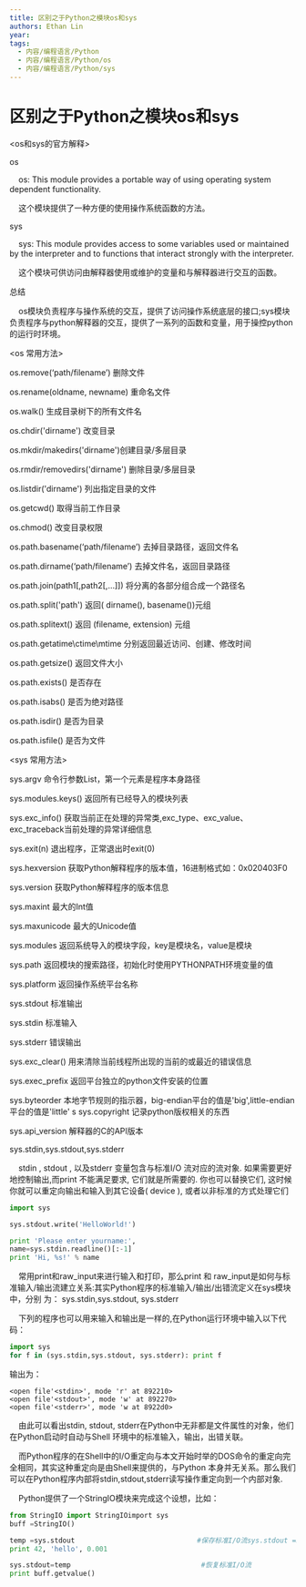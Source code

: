 ```yaml
---
title: 区别之于Python之模块os和sys
authors: Ethan Lin
year:
tags:
  - 内容/编程语言/Python 
  - 内容/编程语言/Python/os 
  - 内容/编程语言/Python/sys
---
```



# 区别之于Python之模块os和sys





<os和sys的官方解释>

os

    os: This module provides a portable way of using operating system dependent functionality.

    这个模块提供了一种方便的使用操作系统函数的方法。

sys

    sys: This module provides access to some variables used or maintained by the interpreter and to functions that interact strongly with the interpreter.

    这个模块可供访问由解释器使用或维护的变量和与解释器进行交互的函数。

总结

    os模块负责程序与操作系统的交互，提供了访问操作系统底层的接口;sys模块负责程序与python解释器的交互，提供了一系列的函数和变量，用于操控python的运行时环境。

<os 常用方法>

os.remove(‘path/filename’) 删除文件

os.rename(oldname, newname) 重命名文件

os.walk() 生成目录树下的所有文件名

os.chdir('dirname') 改变目录

os.mkdir/makedirs('dirname')创建目录/多层目录

os.rmdir/removedirs('dirname') 删除目录/多层目录

os.listdir('dirname') 列出指定目录的文件

os.getcwd() 取得当前工作目录

os.chmod() 改变目录权限

os.path.basename(‘path/filename’) 去掉目录路径，返回文件名

os.path.dirname(‘path/filename’) 去掉文件名，返回目录路径

os.path.join(path1[,path2[,...]]) 将分离的各部分组合成一个路径名

os.path.split('path') 返回( dirname(), basename())元组

os.path.splitext() 返回 (filename, extension) 元组

os.path.getatime\ctime\mtime 分别返回最近访问、创建、修改时间

os.path.getsize() 返回文件大小

os.path.exists() 是否存在

os.path.isabs() 是否为绝对路径

os.path.isdir() 是否为目录

os.path.isfile() 是否为文件

<sys 常用方法>

sys.argv 命令行参数List，第一个元素是程序本身路径

sys.modules.keys() 返回所有已经导入的模块列表

sys.exc_info() 获取当前正在处理的异常类,exc_type、exc_value、exc_traceback当前处理的异常详细信息

sys.exit(n) 退出程序，正常退出时exit(0)

sys.hexversion 获取Python解释程序的版本值，16进制格式如：0x020403F0

sys.version 获取Python解释程序的版本信息

sys.maxint 最大的Int值

sys.maxunicode 最大的Unicode值

sys.modules 返回系统导入的模块字段，key是模块名，value是模块

sys.path 返回模块的搜索路径，初始化时使用PYTHONPATH环境变量的值

sys.platform 返回操作系统平台名称

sys.stdout 标准输出

sys.stdin 标准输入

sys.stderr 错误输出

sys.exc_clear() 用来清除当前线程所出现的当前的或最近的错误信息

sys.exec_prefix 返回平台独立的python文件安装的位置

sys.byteorder 本地字节规则的指示器，big-endian平台的值是'big',little-endian平台的值是'little'
s
sys.copyright 记录python版权相关的东西

sys.api_version 解释器的C的API版本

sys.stdin,sys.stdout,sys.stderr

    stdin , stdout , 以及stderr 变量包含与标准I/O 流对应的流对象. 如果需要更好地控制输出,而print 不能满足要求, 它们就是所需要的. 你也可以替换它们, 这时候你就可以重定向输出和输入到其它设备( device ), 或者以非标准的方式处理它们

```python
import sys

sys.stdout.write('HelloWorld!')

print 'Please enter yourname:',  
name=sys.stdin.readline()[:-1]  
print 'Hi, %s!' % name
```

    常用print和raw_input来进行输入和打印，那么print 和 raw_input是如何与标准输入/输出流建立关系:其实Python程序的标准输入/输出/出错流定义在sys模块中，分别 为： sys.stdin,sys.stdout, sys.stderr

    下列的程序也可以用来输入和输出是一样的,在Python运行环境中输入以下代码：

```python
import sys  
for f in (sys.stdin,sys.stdout, sys.stderr): print f
```

输出为：
```
<open file'<stdin>', mode 'r' at 892210>  
<open file'<stdout>', mode 'w' at 892270>  
<open file'<stderr>', mode 'w at 8922d0>
```
    由此可以看出stdin, stdout, stderr在Python中无非都是文件属性的对象，他们在Python启动时自动与Shell 环境中的标准输入，输出，出错关联。

    而Python程序的在Shell中的I/O重定向与本文开始时举的DOS命令的重定向完全相同，其实这种重定向是由Shell来提供的，与Python 本身并无关系。那么我们可以在Python程序内部将stdin,stdout,stderr读写操作重定向到一个内部对象.

    Python提供了一个StringIO模块来完成这个设想，比如：

``` python
from StringIO import StringIOimport sys  
buff =StringIO()

temp =sys.stdout                              #保存标准I/O流sys.stdout =buff                                #将标准I/O流重定向到buff对象  
print 42, 'hello', 0.001

sys.stdout=temp                                #恢复标准I/O流  
print buff.getvalue()
```

